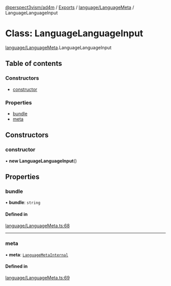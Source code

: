 [@perspect3vism/ad4m](../README.md) / [Exports](../modules.md) / [language/LanguageMeta](../modules/language_LanguageMeta.md) / LanguageLanguageInput

# Class: LanguageLanguageInput

[language/LanguageMeta](../modules/language_LanguageMeta.md).LanguageLanguageInput

## Table of contents

### Constructors

- [constructor](language_LanguageMeta.LanguageLanguageInput.md#constructor)

### Properties

- [bundle](language_LanguageMeta.LanguageLanguageInput.md#bundle)
- [meta](language_LanguageMeta.LanguageLanguageInput.md#meta)

## Constructors

### constructor

• **new LanguageLanguageInput**()

## Properties

### bundle

• **bundle**: `string`

#### Defined in

[language/LanguageMeta.ts:68](https://github.com/perspect3vism/ad4m/blob/6c5aaad/src/language/LanguageMeta.ts#L68)

___

### meta

• **meta**: [`LanguageMetaInternal`](language_LanguageMeta.LanguageMetaInternal.md)

#### Defined in

[language/LanguageMeta.ts:69](https://github.com/perspect3vism/ad4m/blob/6c5aaad/src/language/LanguageMeta.ts#L69)
